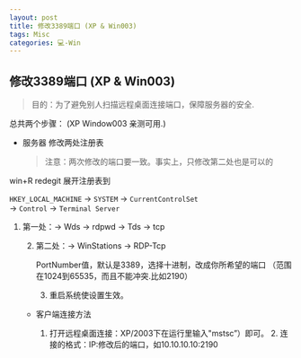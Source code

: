 ```yaml
---
layout: post
title: 修改3389端口 (XP & Win003)  
tags: Misc
categories: 💻-Win
---
```


## 修改3389端口 (XP & Win003)
> 目的：为了避免别人扫描远程桌面连接端口，保障服务器的安全.  


总共两个步骤： (XP Window003 亲测可用.)
- 服务器 修改两处注册表 
	> 注意：两次修改的端口要一致。事实上，只修改第二处也是可以的

win+R redegit
展开注册表到

`HKEY_LOCAL_MACHINE` → `SYSTEM` → `CurrentControlSet`  
→ `Control` → `Terminal Server` 
1. 第一处：→ Wds → rdpwd → Tds → tcp

	2. 第二处：→ WinStations → RDP-Tcp

		PortNumber值，默认是3389，选择十进制，改成你所希望的端口
		（范围在1024到65535，而且不能冲突.比如2190）

		3. 重启系统使设置生效。


	- 客户端连接方法

		1. 打开远程桌面连接：XP/2003下在运行里输入"mstsc”）即可。
			2. 连接的格式：IP:修改后的端口，如10.10.10.10:2190

































